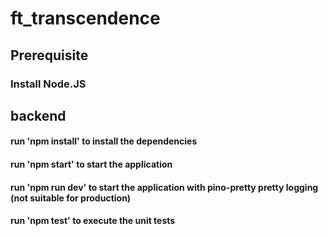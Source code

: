 # ft_transcendence

## Prerequisite
### Install Node.JS

## backend

#### run 'npm install' to install the dependencies
#### run 'npm start' to start the application
#### run 'npm run dev' to start the application with pino-pretty pretty logging (not suitable for production)
#### run 'npm test' to execute the unit tests